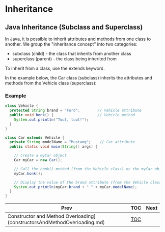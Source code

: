 # Inheritance

## Java Inheritance (Subclass and Superclass)

In Java, it is possible to inherit attributes and methods from one class to another. We group the "inheritance concept" into two categories:

* subclass (child) - the class that inherits from another class
* superclass (parent) - the class being inherited from

To inherit from a class, use the extends keyword.

In the example below, the Car class (subclass) inherits the attributes and methods from the Vehicle class (superclass):

### Example

```java
class Vehicle {
  protected String brand = "Ford";        // Vehicle attribute
  public void honk() {                    // Vehicle method
    System.out.println("Tuut, tuut!");
  }
}

class Car extends Vehicle {
  private String modelName = "Mustang";    // Car attribute
  public static void main(String[] args) {

    // Create a myCar object
    Car myCar = new Car();

    // Call the honk() method (from the Vehicle class) on the myCar object
    myCar.honk();

    // Display the value of the brand attribute (from the Vehicle class) and the value of the modelName from the Car class
    System.out.println(myCar.brand + " " + myCar.modelName);
  }
}
```


| Prev                  | TOC                 | Next                                  |
|-----------------------|---------------------|---------------------------------------|
| Constructor and Method Overloading](constructorsAndMethodOverloading.md) | [TOC](../ReadMe.md) | |